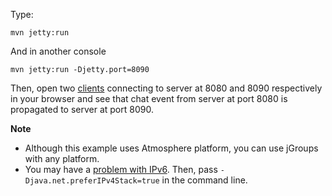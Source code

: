 Type:

```
mvn jetty:run
```

And in another console

```
mvn jetty:run -Djetty.port=8090
```

Then, open two [clients](http://jsbin.com/rixiku/1/watch?js,console) connecting to server at 8080 and 8090 respectively in your browser and see that chat event from server at port 8080 is propagated to server at port 8090.

**Note**

* Although this example uses Atmosphere platform, you can use jGroups with any platform.
* You may have a [problem with IPv6](http://jgroups.org/manual/index.html#IPv6Issues). Then, pass `-Djava.net.preferIPv4Stack=true` in the command line.
